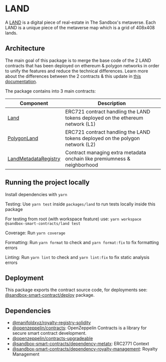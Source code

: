 # LAND

A [LAND](https://sandboxgame.gitbook.io/the-sandbox/land/what-is-land) is a
digital piece of real-estate in The Sandbox's metaverse. Each LAND is a unique
piece of the metaverse map which is a grid of 408x408 lands.

## Architecture

The main goal of this package is to merge the base code of the 2 LAND contracts that has been deployed on ethereum & polygon networks in order to unify the features and reduce the technical differences. Learn more about the differences between the 2 contracts & this update in [this documentation](contracts/LandUpdate.md).

The package contains into 3 main contracts:

| Component                                      | Description                                                                                                                              |
| ---------------------------------------------- | ---------------------------------------------------------------------------------------------------------------------------------------- |
| [Land](contracts/Land.md)                   | ERC721 contract handling the LAND tokens deployed on the ethereum network (L1)                   |
| [PolygonLand](contracts/PolygonLand.md)       | ERC721 contract handling the LAND tokens deployed on the polygon network (L2)              |
| [LandMetadataRegistry](contracts/LandMetadataRegistry.md)     | Contract managing extra metadata onchain like premiumness & neighborhood                                                                                   |

## Running the project locally

Install dependencies with `yarn`

Testing: Use `yarn test` inside `packages/land` to run tests locally inside this
package

For testing from root (with workspace feature) use:
`yarn workspace @sandbox-smart-contracts/land test`

Coverage: Run `yarn coverage`

Formatting: Run `yarn format` to check and `yarn format:fix` to fix formatting
errors

Linting: Run `yarn lint` to check and `yarn lint:fix` to fix static analysis
errors

## Deployment

This package exports the contract source code, for deployments see:
[@sandbox-smart-contract/deploy](../deploy) package.

## Dependencies

- [@manifoldxyz/royalty-registry-solidity](https://www.npmjs.com/package/@manifoldxyz/royalty-registry-solidity)
- [@openzeppelin/contracts](https://www.npmjs.com/package/@openzeppelin/contracts):
  OpenZeppelin Contracts is a library for secure smart contract development.
- [@openzeppelin/contracts-upgradeable](https://www.npmjs.com/package/@openzeppelin/contracts-upgradeable)
- [@sandbox-smart-contracts/dependency-metatx](https://www.npmjs.com/package/@sandbox-smart-contracts/dependency-metatx):
  ERC2771 Context
- [@sandbox-smart-contracts/dependency-royalty-management](https://www.npmjs.com/package/@sandbox-smart-contracts/dependency-royalty-management):
  Royalty Management
